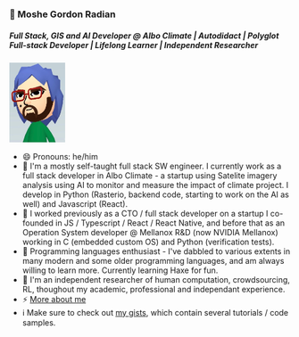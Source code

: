 ### 🦔 Moshe Gordon Radian
##### Full Stack, GIS and AI Developer @ Albo Climate | Autodidact | Polyglot Full-stack Developer | Lifelong Learner | Independent Researcher
<img src="https://github.com/VehpuS/VehpuS/raw/master/mii%20me%202.jpg" width=100/>

- 😄 Pronouns: he/him
- 🔭 I'm a mostly self-taught full stack SW engineer. I currently work as a full stack developer in Albo Climate - a startup using Satelite imagery analysis using AI to monitor and measure the impact of climate project. I develop in Python (Rasterio, backend code, starting to work on the AI as well) and Javascript (React). 
- 📜 I worked previously as a CTO / full stack developer on a startup I co-founded in JS / Typescript / React / React Native, and before that as an Operation System developer @ Mellanox R&D (now NVIDIA Mellanox) working in C (embedded custom OS) and Python (verification tests).
- 🌱 Programming languages enthusiast - I've dabbled to various extents in many modern and some older programming languages, and am always willing to learn more. Currently learning Haxe for fun.
- 💬 I'm an independent researcher of human computation, crowdsourcing, RL, thoughout my academic, professional and independant experience.
- ⚡ [More about me](https://about.me/vehpus)
- :information_source: Make sure to check out [my gists](https://gist.github.com/VehpuS), which contain several tutorials / code samples.

<!--
**VehpuS/VehpuS** is a ✨ _special_ ✨ repository because its `README.md` (this file) appears on your GitHub profile.

Here are some ideas to get you started:
👋

- 🔭 I’m currently working on ...
- 🌱 I’m currently learning ...
- 👯 I’m looking to collaborate on ...
- 🤔 I’m looking for help with ...
- 💬 Ask me about ...
- 📫 How to reach me: ...
- 😄 Pronouns: ...
- ⚡ Fun fact: ...
-->
